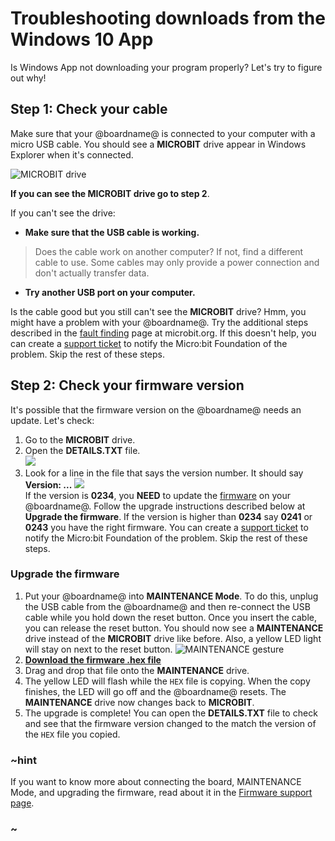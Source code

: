 # Troubleshooting downloads from the Windows 10 App

Is Windows App not downloading your program properly? Let's try to figure out why!

## Step 1: Check your cable

Make sure that your @boardname@ is connected to your computer with a micro USB cable. You should see a **MICROBIT** drive appear in Windows Explorer when it's connected. 

![MICROBIT drive](/static/mb/device/windows-microbit-drive.png)

**If you can see the MICROBIT drive go to step 2**.

If you can't see the drive:
* **Make sure that the USB cable is working.**
>Does the cable work on another computer? If not, find a different cable to use. Some cables may only provide a power connection and don't actually transfer data.
* **Try another USB port on your computer.**

Is the cable good but you still can't see the **MICROBIT** drive? Hmm, you might have a problem with your @boardname@. Try the additional steps described in the [fault finding](https://support.microbit.org/support/solutions/articles/19000024000-fault-finding-with-a-micro-bit) page at microbit.org. If this doesn't help, you can create a [support ticket](https://support.microbit.org/support/tickets/new) to notify the Micro:bit Foundation of the problem. Skip the rest of these steps.

## Step 2: Check your firmware version

It's possible that the firmware version on the @boardname@ needs an update. Let's check:

1. Go to the **MICROBIT** drive.
2. Open the **DETAILS.TXT** file.<br/>
![](/static/mb/device/mb-drive-contents.jpg)<br/>
3. Look for a line in the file that says the version number. It should say **Version: \.\.\.**
![](/static/mb/device/details-txt.jpg)<br/>
If the version is **0234**, you **NEED** to update the [firmware](/device/firmware) on your @boardname@. Follow the upgrade instructions described below at **Upgrade the firmware**.
If the version is higher than **0234** say **0241** or **0243** you have the right firmware. You can create a [support ticket](https://support.microbit.org/support/tickets/new) to notify the Micro:bit Foundation of the problem. Skip the rest of these steps.

### Upgrade the firmware

1. Put your @boardname@ into **MAINTENANCE Mode**. To do this, unplug the USB cable from the @boardname@ and then re-connect the USB cable while you hold down the reset button. Once you insert the cable, you can release the reset button. You should now see a **MAINTENANCE** drive instead of the **MICROBIT** drive like before. Also, a yellow LED light will stay on next to the reset button.
![MAINTENANCE gesture](/static/mb/device/maintenance.gif)
2. **[Download the firmware .hex file](https://support.microbit.org/helpdesk/attachments/19008095092)**
3. Drag and drop that file onto the **MAINTENANCE** drive.
4. The yellow LED will flash while the `HEX` file is copying. When the copy finishes, the LED will go off and the @boardname@ resets. The **MAINTENANCE** drive now changes back to **MICROBIT**.
5. The upgrade is complete! You can open the **DETAILS.TXT** file to check and see that the firmware version changed to the match the version of the `HEX` file you copied.

### ~hint
If you want to know more about connecting the board, MAINTENANCE Mode, and upgrading the firmware, read about it in the [Firmware support page](https://support.microbit.org/support/solutions/articles/19000019131-how-to-upgrade-the-firmware-on-the-micro-bit).
### ~


